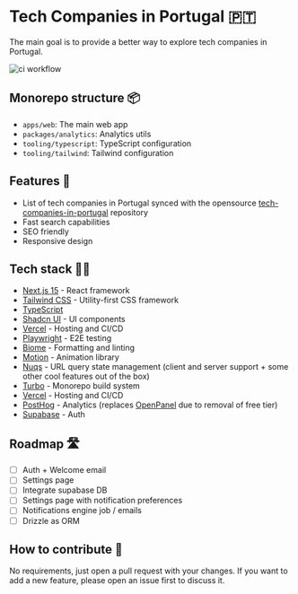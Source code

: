 # Tech Companies in Portugal 🇵🇹

The main goal is to provide a better way to explore tech companies in Portugal.

![ci workflow](https://github.com/alexmarqs/tech-companies-portugal-app/actions/workflows/ci.yml/badge.svg)

## Monorepo structure 📦

- `apps/web`: The main web app
- `packages/analytics`: Analytics utils
- `tooling/typescript`: TypeScript configuration
- `tooling/tailwind`: Tailwind configuration

## Features 🚀

- List of tech companies in Portugal synced with the opensource [tech-companies-in-portugal](https://github.com/marmelo/tech-companies-in-portugal) repository
- Fast search capabilities
- SEO friendly
- Responsive design

## Tech stack 🧑‍💻

- [Next.js 15](https://nextjs.org/) - React framework
- [Tailwind CSS](https://tailwindcss.com/) - Utility-first CSS framework
- [TypeScript](https://www.typescriptlang.org/)
- [Shadcn UI](https://ui.shadcn.com) - UI components
- [Vercel](https://vercel.com/) - Hosting and CI/CD
- [Playwright](https://playwright.dev/) - E2E testing
- [Biome](https://biomejs.dev/) - Formatting and linting
- [Motion](https://motion.dev/) - Animation library
- [Nuqs](https://nuqs.47ng.com) - URL query state management (client and server support + some other cool features out of the box)
- [Turbo](https://turbo.build/) - Monorepo build system
- [Vercel](https://vercel.com/) - Hosting and CI/CD
- [PostHog](https://posthog.com/) - Analytics (replaces [OpenPanel](https://openpanel.dev/) due to removal of free tier)
- [Supabase](https://supabase.com/) - Auth

## Roadmap 🛣️

- [ ] Auth + Welcome email
- [ ] Settings page
- [ ] Integrate supabase DB
- [ ] Settings page with notification preferences
- [ ] Notifications engine job / emails
- [ ] Drizzle as ORM

## How to contribute 🤝

No requirements, just open a pull request with your changes.
If you want to add a new feature, please open an issue first to discuss it.